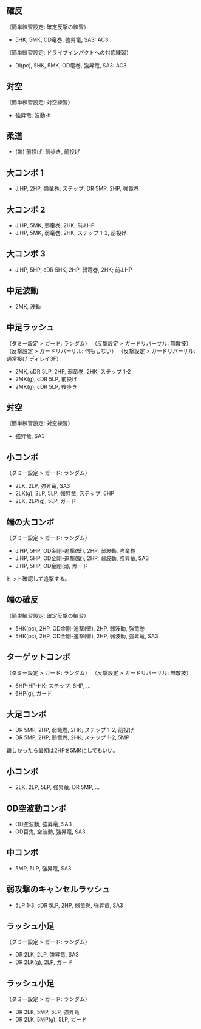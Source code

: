 ## 確反

（簡単練習設定: 確定反撃の練習）

- 5HK, 5MK, OD竜巻, 強昇竜, SA3: AC3

（簡単練習設定: ドライブインパクトへの対応練習）

- DI(pc), 5HK, 5MK, OD竜巻, 強昇竜, SA3: AC3

## 対空

（簡単練習設定: 対空練習）

- 強昇竜; 波動-h

## 柔道

- (端) 前投げ; 前歩き, 前投げ

## 大コンボ 1

- J.HP, 2HP, 強竜巻; ステップ, DR 5MP, 2HP, 強竜巻

## 大コンボ 2

- J.HP, 5MK, 弱竜巻, 2HK; 前J.HP
- J.HP, 5MK, 弱竜巻, 2HK; ステップ 1-2, 前投げ

## 大コンボ 3

- J.HP, 5HP, cDR 5HK, 2HP, 弱竜巻, 2HK; 前J.HP

## 中足波動

- 2MK, 波動

## 中足ラッシュ

（ダミー設定 > ガード: ランダム）
（反撃設定 > ガードリバーサル: 無敵技）
（反撃設定 > ガードリバーサル: 何もしない）
（反撃設定 > ガードリバーサル: 通常投げ ディレイ3F）

- 2MK, cDR 5LP, 2HP, 弱竜巻, 2HK; ステップ 1-2
- 2MK(g), cDR 5LP, 前投げ
- 2MK(g), cDR 5LP, 後歩き

## 対空

（簡単練習設定: 対空練習）

- 強昇竜, SA3

## 小コンボ

（ダミー設定 > ガード: ランダム）

- 2LK, 2LP, 強昇竜, SA3
- 2LK(g), 2LP, 5LP, 強昇竜; ステップ, 6HP
- 2LK, 2LP(g), 5LP, ガード

## 端の大コンボ

（ダミー設定 > ガード: ランダム）

- J.HP, 5HP, OD金剛-追撃(壁), 2HP, 弱波動, 強竜巻
- J.HP, 5HP, OD金剛-追撃(壁), 2HP, 弱波動, 強昇竜, SA3
- J.HP, 5HP, OD金剛(g), ガード

ヒット確認して追撃する。

## 端の確反

（簡単練習設定: 確定反撃の練習）

- 5HK(pc), 2HP, OD金剛-追撃(壁), 2HP, 弱波動, 強竜巻
- 5HK(pc), 2HP, OD金剛-追撃(壁), 2HP, 弱波動, 強昇竜, SA3

## ターゲットコンボ

（ダミー設定 > ガード: ランダム）
（反撃設定 > ガードリバーサル: 無敵技）

- 6HP-HP-HK; ステップ, 6HP, ...
- 6HP(g), ガード

## 大足コンボ

- DR 5MP, 2HP, 弱竜巻, 2HK; ステップ 1-2, 前投げ
- DR 5MP, 2HP, 弱竜巻, 2HK; ステップ 1-2, 5MP

難しかったら最初は2HPを5MKにしてもいい。

## 小コンボ

- 2LK, 2LP, 5LP, 強昇竜; DR 5MP, ...

## OD空波動コンボ

- OD空波動, 強昇竜, SA3
- OD百鬼, 空波動, 強昇竜, SA3

## 中コンボ

- 5MP, 5LP, 強昇竜, SA3

## 弱攻撃のキャンセルラッシュ

- 5LP 1-3, cDR 5LP, 2HP, 弱竜巻, 強昇竜, SA3

## ラッシュ小足

（ダミー設定 > ガード: ランダム）

- DR 2LK, 2LP, 強昇竜, SA3
- DR 2LK(g), 2LP, ガード

## ラッシュ小足

（ダミー設定 > ガード: ランダム）

- DR 2LK, 5MP, 5LP, 強昇竜
- DR 2LK, 5MP(g), 5LP, ガード

